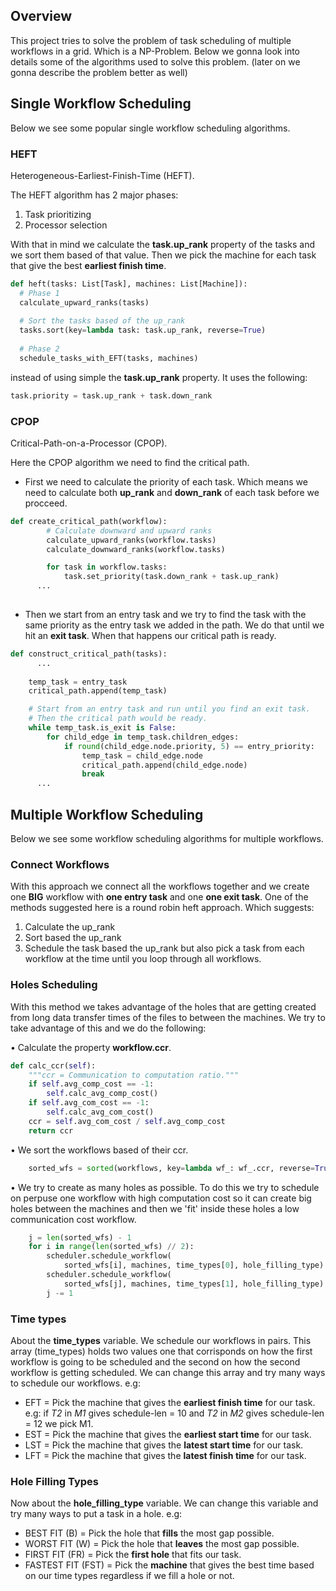 ## Overview
This project tries to solve the problem of task scheduling of multiple workflows in a grid. Which is a NP-Problem.
Below we gonna look into details some of the algorithms used to solve this problem. (later on we gonna describe the problem better as well)

## Single Workflow Scheduling

Below we see some popular single workflow scheduling algorithms.

### HEFT
Heterogeneous-Earliest-Finish-Time (HEFT).

The HEFT algorithm has 2 major phases: 
1. Task prioritizing
2. Processor selection

With that in mind we calculate the **task.up_rank** property of the tasks and we sort them based of that value.
Then we pick the machine for each task that give the best **earliest finish time**.


```python
def heft(tasks: List[Task], machines: List[Machine]):
  # Phase 1
  calculate_upward_ranks(tasks)
  
  # Sort the tasks based of the up_rank
  tasks.sort(key=lambda task: task.up_rank, reverse=True)
  
  # Phase 2
  schedule_tasks_with_EFT(tasks, machines)
```
instead of using simple the **task.up_rank** property. It uses the following:
```python
task.priority = task.up_rank + task.down_rank
```
### CPOP
Critical-Path-on-a-Processor (CPOP).

Here the CPOP algorithm we need to find the critical path.

* First we need to calculate the priority of each task. Which means we need to 
calculate both **up_rank** and **down_rank** of each task before we procceed.
```python
def create_critical_path(workflow):
        # Calculate downward and upward ranks
        calculate_upward_ranks(workflow.tasks)
        calculate_downward_ranks(workflow.tasks)

        for task in workflow.tasks:
            task.set_priority(task.down_rank + task.up_rank)
      ...
      
```
* Then we start from an entry task and we try to find the task with the same
priority as the entry task we added in the path. We do that until we hit an **exit task**. When
that happens our critical path is ready.
```python
def construct_critical_path(tasks):
      ...
      
    temp_task = entry_task
    critical_path.append(temp_task)

    # Start from an entry task and run until you find an exit task.
    # Then the critical path would be ready.
    while temp_task.is_exit is False:
        for child_edge in temp_task.children_edges:
            if round(child_edge.node.priority, 5) == entry_priority:
                temp_task = child_edge.node
                critical_path.append(child_edge.node)
                break
      ...
```

## Multiple Workflow Scheduling

Below we see some workflow scheduling algorithms for multiple workflows.

### Connect Workflows

With this approach we connect all the workflows together and we create one **BIG** workflow with **one entry task**
and one **one exit task**. One of the methods suggested here is a round robin heft approach. Which suggests:

1. Calculate the up_rank
2. Sort based the up_rank
3. Schedule the task based the up_rank but also pick a task from each workflow at the time until you loop through all workflows.

### Holes Scheduling

With this method we takes advantage of the holes that are getting created 
from long data transfer times of the files to between the machines. We try
to take advantage of this and we do the following:

• Calculate the property **workflow.ccr**.
```python
def calc_ccr(self):
    """ccr = Communication to computation ratio."""
    if self.avg_comp_cost == -1:
        self.calc_avg_comp_cost()
    if self.avg_com_cost == -1:
        self.calc_avg_com_cost()
    ccr = self.avg_com_cost / self.avg_comp_cost
    return ccr
```
• We sort the workflows based of their ccr.
```python
    sorted_wfs = sorted(workflows, key=lambda wf_: wf_.ccr, reverse=True)
```
• We try to create as many holes as possible. To do this we try to schedule on perpuse one workflow with high computation cost so it can 
create big holes between the machines and then we 'fit' inside these holes a low communication cost workflow.
```python
    j = len(sorted_wfs) - 1
    for i in range(len(sorted_wfs) // 2):
        scheduler.schedule_workflow(
            sorted_wfs[i], machines, time_types[0], hole_filling_type)
        scheduler.schedule_workflow(
            sorted_wfs[j], machines, time_types[1], hole_filling_type)
        j -= 1
```

### Time types
About the **time_types** variable. We schedule our workflows in pairs. This array (time_types) holds two values one that corrisponds on how the first workflow is going to be scheduled and the second on how the second workflow is getting scheduled. We can change this array and try many ways to schedule our workflows. e.g:


* EFT = Pick the machine that gives the **earliest finish time** for our task. e.g: if *T2* in *M1* gives schedule-len = 10 and *T2* in *M2* gives 
schedule-len = 12 we pick M1.
* EST = Pick the machine that gives the **earliest start time** for our task.
* LST = Pick the machine that gives the **latest start time** for our task.
* LFT = Pick the machine that gives the **latest finish time** for our task.

### Hole Filling Types
Now about the **hole_filling_type** variable. We can change this variable and try many ways to put a task in a hole. e.g:

* BEST FIT (B) = Pick the hole that **fills** the most gap possible.
* WORST FIT (W) = Pick the hole that **leaves** the most gap possible.
* FIRST FIT (FR) = Pick the **first hole** that fits our task.
* FASTEST FIT (FST) = Pick the **machine** that gives the best time based on our time types regardless if we fill a hole or not.

